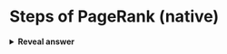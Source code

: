# Steps of PageRank (native)
<details>
<summary><b>Reveal answer</b></summary>
1. initialise P<i>0</i>, H<br>2. iterate m times: P<i>m+1 </i>= H x P<i>m<br></i>3. limit m-&gt;infinity Pm
</details>
